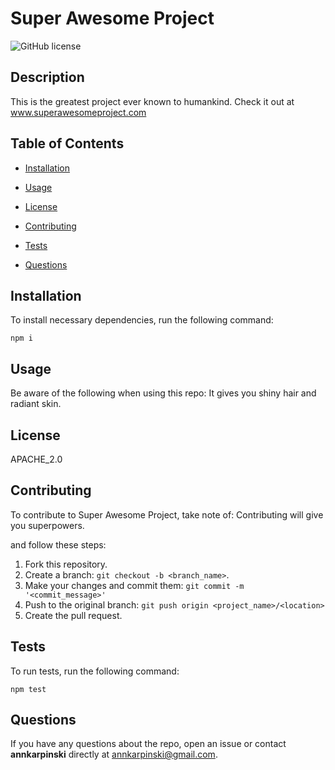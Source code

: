 # Super Awesome Project

![GitHub license](https://img.shields.io/badge/license-APACHE_2.0-blue.svg)

## Description  

This is the greatest project ever known to humankind. Check it out at www.superawesomeproject.com

## Table of Contents

* [Installation](#installation)

* [Usage](#usage)

* [License](#license)

* [Contributing](#contributing)

* [Tests](#tests)

* [Questions](#questions)
    

## Installation

To install necessary dependencies, run the following command:

```
npm i
```

## Usage

Be aware of the following when using this repo:
It gives you shiny hair and radiant skin.

## License
    
APACHE_2.0

 ## Contributing

 To contribute to Super Awesome Project, take note of: Contributing will give you superpowers. 
 
 and follow these steps:

 1. Fork this repository.
 2. Create a branch: `git checkout -b <branch_name>`.
 3. Make your changes and commit them: `git commit -m '<commit_message>'`
 4. Push to the original branch: `git push origin <project_name>/<location>`
 5. Create the pull request.

## Tests

To run tests, run the following command:

```
npm test
```

## Questions

If you have any questions about the repo, open an issue or contact **annkarpinski** directly at <annkarpinski@gmail.com>.

